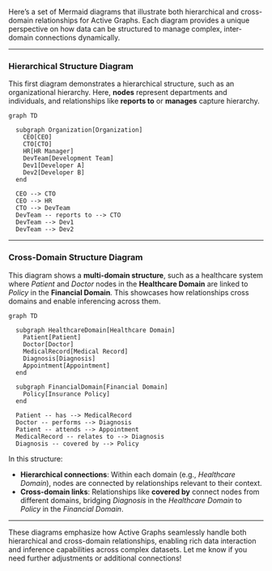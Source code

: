 Here’s a set of Mermaid diagrams that illustrate both hierarchical and cross-domain relationships for Active Graphs. Each diagram provides a unique perspective on how data can be structured to manage complex, inter-domain connections dynamically.

---

### Hierarchical Structure Diagram

This first diagram demonstrates a hierarchical structure, such as an organizational hierarchy. Here, **nodes** represent departments and individuals, and relationships like **reports to** or **manages** capture hierarchy.

```mermaid
graph TD

  subgraph Organization[Organization]
    CEO[CEO]
    CTO[CTO]
    HR[HR Manager]
    DevTeam[Development Team]
    Dev1[Developer A]
    Dev2[Developer B]
  end

  CEO --> CTO
  CEO --> HR
  CTO --> DevTeam
  DevTeam -- reports to --> CTO
  DevTeam --> Dev1
  DevTeam --> Dev2
```

---

### Cross-Domain Structure Diagram

This diagram shows a **multi-domain structure**, such as a healthcare system where *Patient* and *Doctor* nodes in the **Healthcare Domain** are linked to *Policy* in the **Financial Domain**. This showcases how relationships cross domains and enable inferencing across them.

```mermaid
graph TD

  subgraph HealthcareDomain[Healthcare Domain]
    Patient[Patient]
    Doctor[Doctor]
    MedicalRecord[Medical Record]
    Diagnosis[Diagnosis]
    Appointment[Appointment]
  end

  subgraph FinancialDomain[Financial Domain]
    Policy[Insurance Policy]
  end

  Patient -- has --> MedicalRecord
  Doctor -- performs --> Diagnosis
  Patient -- attends --> Appointment
  MedicalRecord -- relates to --> Diagnosis
  Diagnosis -- covered by --> Policy
```

In this structure:
- **Hierarchical connections**: Within each domain (e.g., *Healthcare Domain*), nodes are connected by relationships relevant to their context.
- **Cross-domain links**: Relationships like **covered by** connect nodes from different domains, bridging *Diagnosis* in the *Healthcare Domain* to *Policy* in the *Financial Domain*.

---

These diagrams emphasize how Active Graphs seamlessly handle both hierarchical and cross-domain relationships, enabling rich data interaction and inference capabilities across complex datasets. Let me know if you need further adjustments or additional connections!
